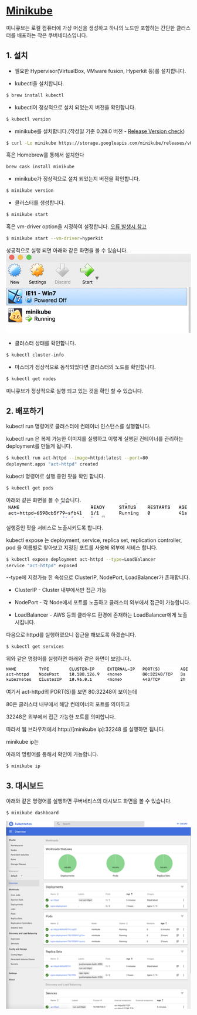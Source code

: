 # [Minikube](https://kubernetes.io/docs/tutorials/hello-minikube/)
미니큐브는 로컬 컴퓨터에 가상 머신을 생성하고 하나의 노드만 포함하는 간단한 클러스터를 배포하는 작은 쿠버네티스입니다.

## 1. 설치
  * 필요한 Hypervisor(VirtualBox, VMware fusion, Hyperkit 등)를 설치합니다.

  * kubectl을 설치합니다.
  ~~~bash
  $ brew install kubectl
  ~~~


  * kubectl이 정상적으로 설치 되었는지 버전을 확인합니다.
  ~~~bash
  $ kubectl version
  ~~~


  * minikube를 설치합니다.(작성일 기준 0.28.0 버전 - [Release Version check](https://github.com/kubernetes/minikube/releases))
  ~~~bash
  $ curl -Lo minikube https://storage.googleapis.com/minikube/releases/v0.28.0/minikube-darwin-amd64 && chmod +x minikube && sudo mv minikube /usr/local/bin/
  ~~~
  혹은 Homebrew를 통해서 설치한다 
  ~~~bash
  brew cask install minikube
  ~~~


  * minikube가 정상적으로 설치 되었는지 버전을 확인합니다.
  ~~~bash
  $ minikube version
  ~~~


  * 클러스터를 생성합니다. 
  ~~~bash
  $ minikube start
  ~~~
  혹은 vm-driver option을 시정하여 설정합니다. [오류 발생시 참고](https://github.com/kubernetes/minikube/blob/master/docs/drivers.md#hyperkit-driver)
  ~~~bash
  $ minikube start --vm-driver=hyperkit
  ~~~
  
  성공적으로 실행 되면 아래와 같은 화면을 볼 수 있습니다.
  ![VirtualBox에 minikube가 올라간 모습](./image/virtualbox.png)


  * 클러스터 상태를 확인합니다.
  ~~~bash
  $ kubectl cluster-info
  ~~~


  * 마스터가 정상적으로 동작되었다면 클러스터의 노드를 확인합니다.
  ~~~bash
  $ kubectl get nodes
  ~~~

  미니큐브가 정상적으로 실행 되고 있는 것을 확인 할 수 있습니다.

## 2. 배포하기
kubectl run 명령어로 클러스터에 컨테이너 인스턴스를 실행합니다.

kubectl run 은 복제 가능한 이미지를 실행하고 이렇게 실행된 컨테이너를 관리하는 deployment를 만들게 됩니다.

~~~bash
$ kubectl run act-httpd --image=httpd:latest --port=80
deployment.apps "act-httpd" created
~~~

kubectl 명령어로 실행 중인 팟을 확인 합니다.
~~~bash
$ kubectl get pods
~~~

아래와 같은 화면을 볼 수 있습니다.
  ![VirtualBox에 minikube가 올라간 모습](./image/kubectlgetpods.png)

실행중인 팟을 서비스로 노출시키도록 합니다.

kubectl expose 는 deployment, service, replica set, replication controller, pod 을 이름별로 찾아보고 지정된 포트를 사용해 외부에 서비스 합니다.

~~~bash
$ kubectl expose deployment act-httpd --type=LoadBalancer
service "act-httpd" exposed
~~~

--type에 지정가능 한 속성으로 ClusterIP, NodePort, LoadBalancer가 존재합니다.

* ClusterIP - Cluster 내부에서만 접근 가능

* NodePort - 각 Node에서 포트를 노출하고 클러스터 외부에서 접근이 가능합니다.

* LoadBalancer - AWS 등의 클라우드 환경에 존재하는 LoadBalancer에게 노출시킵니다.


다음으로 httpd를 실행하였으니 접근을 해보도록 하겠습니다.

~~~bash
$ kubectl get services
~~~

위와 같은 명령어를 실행하면 아래와 같은 화면이 보입니다.

![getservice명령](./image/getservice.png)

여기서 act-httpd의 PORT(S)를 보면 80:32248이 보이는데

80은 클러스터 내부에서 해당 컨테이너의 포트를 의미하고

32248은 외부에서 접근 가능한 포트를 의미합니다.


따라서 웹 브라우저에서 http://[minikube ip]:32248 를 실행하면 됩니다.

minikube ip는

아래의 명령어를 통해서 확인이 가능합니다.

~~~bash
$ minikube ip
~~~

## 3. 대시보드

아래와 같은 명령어를 실행하면 쿠버네티스의 대시보드 화면을 볼 수 있습니다.

~~~bash
$ minikube dashboard
~~~

![대쉬보드화면](./image/dashboard.png)
